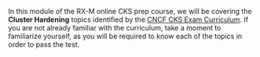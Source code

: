 <!-- CKAD Self-Study Mod 2 -->

In this module of the RX-M online CKS prep course, we will be covering the **Cluster Hardening** topics identified by the [CNCF CKS Exam Curriculum](https://github.com/cncf/curriculum/blob/master/CKS_Curriculum_%20v1.26.pdf). If you are not already familiar with the curriculum, take a moment to familiarize yourself, as you will be required to know each of the topics in order to pass the test.
